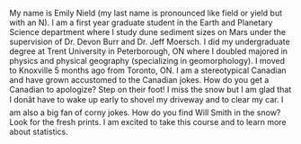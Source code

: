 
My name is Emily Nield (my last name is pronounced like field or yield but with an N). I am a first year graduate student in the Earth and Planetary Science department where I study dune sediment sizes on Mars under the supervision of Dr. Devon Burr and Dr. Jeff Moersch. I did my undergraduate degree at Trent University in Peterborough, ON where I doubled majored in physics and physical geography (specializing in geomorphology). I moved to Knoxville 5 months ago from Toronto, ON. I am a stereotypical Canadian and have grown accustomed to the Canadian jokes. How do you get a Canadian to apologize? Step on their foot! I miss the snow but I am glad that I donât have to wake up early to shovel my driveway and to clear my car. I am also a big fan of corny jokes. How do you find Will Smith in the snow? Look for the fresh prints. I am excited to take this course and to learn more about statistics.

